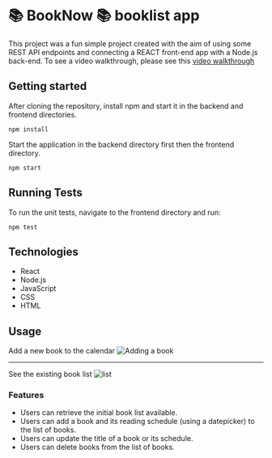 # 📚 BookNow 📚 booklist app

This project was a fun simple project created with the aim of using some REST API endpoints and connecting a REACT front-end app with a Node.js back-end.
To see a video walkthrough, please see this  <a href="https://www.loom.com/share/9a04df10558142a09543223dda9fed63?sid=78a6dbc4-d372-4947-b074-d718c4c1929b"> video walkthrough </a>

## Getting started

After cloning the repository, install npm and start it in the backend and frontend directories.

```
npm install
```

Start the application in the backend directory first then the frontend directory.

```
npm start
```

## Running Tests

To run the unit tests, navigate to the frontend directory and run:

```
npm test
```

## Technologies

- React
- Node.js
- JavaScript
- CSS
- HTML

## Usage
Add a new book to the calendar
![Adding a book](https://github.com/user-attachments/assets/0ef60f85-17cb-4912-b2c1-178d1f5f5cfc)

------
See the existing book list
![list](https://github.com/user-attachments/assets/80461665-df04-4349-bb69-6708db4c990e)



### Features

- Users can retrieve the initial book list available.
- Users can add a book and its reading schedule (using a datepicker) to the list of books.
- Users can update the title of a book or its schedule.
- Users can delete books from the list of books.
  
